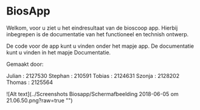 # BiosApp

Welkom, voor u ziet u het eindresultaat van de bioscoop app. Hierbij inbegrepen is de documentatie van het functioneel en technish ontwerp.

De  code voor de app kunt u vinden onder het mapje app.
De documentatie kunt u vinden in het mapje Documentatie.

Gemaakt door:

Julian : 2127530
Stephan : 210591
Tobias  : 2124631
Szonja  : 2128202
Thomas : 2125564

![Alt text](../Screenshots Biosapp/Schermafbeelding 2018-06-05 om 21.06.50.png?raw=true "")
